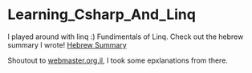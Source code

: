 # Learning_Csharp_And_Linq
I played around with linq :)
Fundimentals of Linq. Check out the hebrew summary I wrote!
<a href="https://github.com/michael-lemberger/Learning_Csharp_And_Linq/blob/master/%D7%A1%D7%99%D7%9B%D7%95%D7%9D%20%D7%A9%D7%A4%D7%AA%20c%23.pdf">Hebrew Summary</a>

Shoutout to <a href="http://webmaster.org.il">webmaster.org.il</a>, I took some epxlanations from there.
